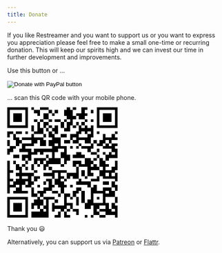 ```yaml
---
title: Donate
---
```


If you like Restreamer and you want to support us or you want to express you appreciation please feel free to make a small one-time or recurring donation.
This will keep our spirits high and we can invest our time in further development and improvements.

Use this button or ...
<form action="https://www.paypal.com/cgi-bin/webscr" method="post" target="_top" style="background-color: inherit">
<input type="hidden" name="cmd" value="_s-xclick" />
<input type="hidden" name="hosted_button_id" value="SEL4LJ7KL5UN8" />
<input type="image" src="https://www.paypalobjects.com/en_US/CH/i/btn/btn_donateCC_LG.gif" border="0" name="submit" title="PayPal - The safer, easier way to pay online!" alt="Donate with PayPal button" />
<img alt="" border="0" src="https://www.paypal.com/en_CH/i/scr/pixel.gif" width="1" height="1" />
</form>

... scan this QR code with your mobile phone.

![QR Code](img/donate-qr-code.png)

Thank you 😃

Alternatively, you can support us via [Patreon](https://www.patreon.com/datarhei) or [Flattr](https://flattr.com/@datarhei).